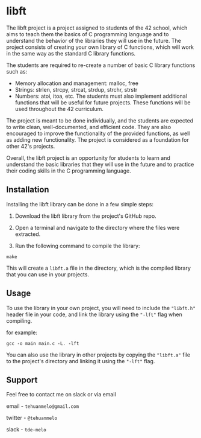 # libft

The libft project is a project assigned to students of the 42 school, which aims to teach them the basics of C programming language and to understand the behavior of the libraries they will use in the future. The project consists of creating your own library of C functions, which will work in the same way as the standard C library functions.

The students are required to re-create a number of basic C library functions such as:

* Memory allocation and management: malloc, free
* Strings: strlen, strcpy, strcat, strdup, strchr, strstr
* Numbers: atoi, itoa, etc.
The students must also implement additional functions that will be useful for future projects. These functions will be used throughout the 42 curriculum.

The project is meant to be done individually, and the students are expected to write clean, well-documented, and efficient code. They are also encouraged to improve the functionality of the provided functions, as well as adding new functionality. The project is considered as a foundation for other 42's projects.

Overall, the libft project is an opportunity for students to learn and understand the basic libraries that they will use in the future and to practice their coding skills in the C programming language.

## Installation

Installing the libft library can be done in a few simple steps:

1. Download the libft library from the project's GitHub repo.

2. Open a terminal and navigate to the directory where the files were extracted.

3. Run the following command to compile the library:


````
make
````
This will create a ````libft.a```` file in the directory, which is the compiled library that you can use in your projects.

## Usage

To use the library in your own project, you will need to include the `"libft.h"` header file in your code, and link the library using the `"-lft"` flag when compiling.

for example:

````
gcc -o main main.c -L. -lft
````
You can also use the library in other projects by copying the `"libft.a"` file to the project's directory and linking it using the `"-lft"` flag.

## Support

Feel free to contact me on slack or via email

email - `tehuanmelo@gmail.com`

twitter - `@tehuanmelo`

slack - `tde-melo`



